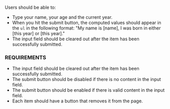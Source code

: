
Users should be able to:

- Type your name, your age and the current year.
- When you hit the submit button, the computed values should appear in the `ul` in the following format: "My name is [name], I was born in either [this year] or [this year]."
- The input field should be cleared out after the item has been successfully submitted.

### REQUIREMENTS
- The input field should be cleared out after the item has been successfully submitted.
- The submit button should be disabled if there is no content in the input field.
- The submit button should be enabled if there is valid content in the input field.
- Each item should have a button that removes it from the page.
